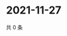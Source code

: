 # 2021-11-27

共 0 条

<!-- BEGIN WEIBO -->
<!-- 最后更新时间 Sat Nov 27 2021 04:12:20 GMT+0800 (China Standard Time) -->

<!-- END WEIBO -->
